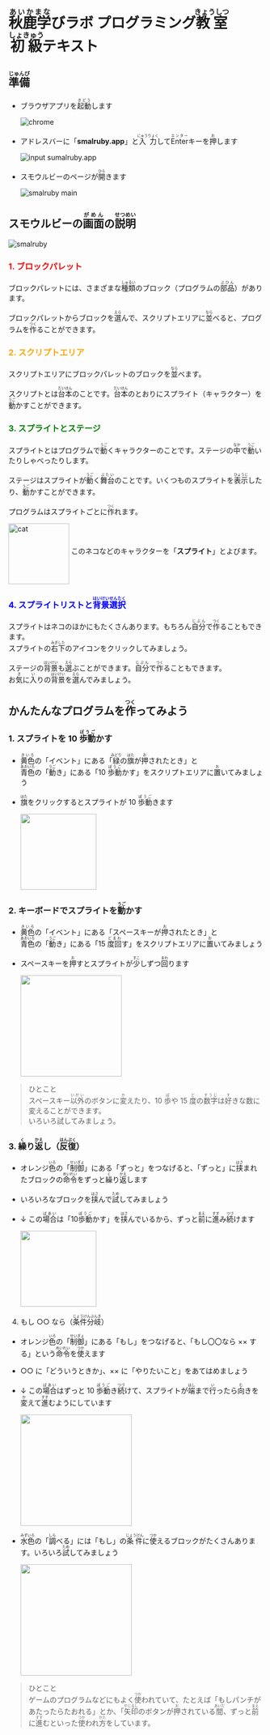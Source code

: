 # <ruby>秋鹿学<rt>あいかまな</rt></ruby>びラボ プログラミング<ruby>教室<rt>きょうしつ</rt></ruby> <ruby>初級<rt>しょきゅう</rt></ruby>テキスト

## <ruby>準備<rt>じゅんび</rt></ruby>

- ブラウザアプリを<ruby>起動<rt>きどう</rt></ruby>します

  ![chrome](images/chrome.png)

- アドレスバーに「**smalruby.app**」と<ruby>入力<rt>にゅうりょく</rt></ruby>して<ruby>Enter<rt>エンター</rt></ruby>キーを<ruby>押<rt>お</rt></ruby>します

  ![input sumalruby.app](images/input-smalruby.app.png)

- スモウルビーのページが<ruby>開<rt>ひら</rt></ruby>きます

  ![smalruby main](images/smalruby-main.png)

<div class="page"/>

## スモウルビーの<ruby>画面<rt>がめん</rt></ruby>の<ruby>説明<rt>せつめい</rt></ruby>

![smalruby](images/smalruby-description.png)

### **<span style="color: red;">1. ブロックパレット</span>**

ブロックパレットには、さまざまな<ruby>種類<rt>しゅるい</rt></ruby>のブロック（プログラムの<ruby>部品<rt>ぶひん</rt></ruby>）があります。

ブロックパレットからブロックを<ruby>選<rt>えら</rt></ruby>んで、スクリプトエリアに<ruby>並<rt>なら</rt></ruby>べると、プログラムを<ruby>作<rt>つく</rt></ruby>ることができます。

### **<span style="color: orange;">2. スクリプトエリア</span>**

スクリプトエリアにブロックパレットのブロックを<ruby>並<rt>なら</rt></ruby>べます。

スクリプトとは<ruby>台本<rt>だいほん</rt></ruby>のことです。<ruby>台本<rt>だいほん</rt></ruby>のとおりにスプライト（キャラクター）を<ruby>動<rt>うご</rt></ruby>かすことができます。

### **<span style="color: green;">3. スプライトとステージ</span>**

スプライトとはプログラムで<ruby>動<rt>うご</rt></ruby>くキャラクターのことです。ステージの<ruby>中<rt>なか</rt></ruby>で<ruby>動<rt>うご</rt></ruby>いたりしゃべったりします。

ステージはスプライトが<ruby>動<rt>うご</rt></ruby>く<ruby>舞台<rt>ぶたい</rt></ruby>のことです。いくつものスプライトを<ruby>表示<rt>ひょうじ</rt></ruby>したり、<ruby>動<rt>うご</rt></ruby>かすことができます。

プログラムはスプライトごとに<ruby>作<rt>つく</rt></ruby>れます。

<img src="images/cat.png" width="120" align="middle" alt="cat"> このネコなどのキャラクターを「**スプライト**」とよびます。

<div class="page"/>

### **<span style="color: blue;">4. スプライトリストと<ruby>背景選択<rt>はいけいせんたく</rt></ruby></span>**

スプライトはネコのほかにもたくさんあります。もちろん<ruby>自分<rt>じぶん</rt></ruby>で<ruby>作<rt>つく</rt></ruby>ることもできます。  
スプライトの<ruby>右下<rt>みぎした</rt></ruby>のアイコンをクリックしてみましょう。

ステージの<ruby>背景<rt>はいけい</rt></ruby>も<ruby>選<rt>えら</rt></ruby>ぶことができます。<ruby>自分<rt>じぶん</rt></ruby>で<ruby>作<rt>つく</rt></ruby>ることもできます。  
お<ruby>気<rt>き</rt></ruby>に<ruby>入<rt>い</rt></ruby>りの<ruby>背景<rt>はいけい</rt></ruby>を<ruby>選<rt>えら</rt></ruby>んでみましょう。

## かんたんなプログラムを<ruby>作<rt>つく</rt></ruby>ってみよう

### 1. スプライトを 10 <ruby>歩動<rt>ぽうご</rt></ruby>かす

- <ruby>黄色<rt>きいろ</rt></ruby>の「イベント」にある「<ruby>緑<rt>みどり</rt></ruby>の<ruby>旗<rt>はた</rt></ruby>が<ruby>押<rt>お</rt></ruby>されたとき」と  
  <ruby>青色<rt>あおいろ</rt></ruby>の「<ruby>動<rt>うご</rt></ruby>き」にある「10 <ruby>歩動<rt>ぽうご</rt></ruby>かす」をスクリプトエリアに<ruby>置<rt>お</rt></ruby>いてみましょう
- <ruby>旗<rt>はた</rt></ruby>をクリックするとスプライトが 10 <ruby>歩動<rt>ぽうご</rt></ruby>きます

  <img src="images/move-10.png" width="150">

### 2. キーボードでスプライトを<ruby>動<rt>うご</rt></ruby>かす

- <ruby>黄色<rt>きいろ</rt></ruby>の「イベント」にある「スペースキーが<ruby>押<rt>お</rt></ruby>されたとき」と  
  <ruby>青色<rt>あおいろ</rt></ruby>の「<ruby>動<rt>うご</rt></ruby>き」にある「15 <ruby>度回<rt>どまわ</rt></ruby>す」をスクリプトエリアに<ruby>置<rt>お</rt></ruby>いてみましょう
- スペースキーを<ruby>押<rt>お</rt></ruby>すとスプライトが<ruby>少<rt>すこ</rt></ruby>しずつ<ruby>回<rt>まわ</rt></ruby>ります

  <img src="images/rotate-15.png" width="200">

> ひとこと  
> スペースキー<ruby>以外<rt>いがい</rt></ruby>のボタンに<ruby>変<rt>か</rt></ruby>えたり、10 <ruby>歩<rt>ぽ</rt></ruby>や 15 <ruby>度<rt>ど</rt></ruby>の<ruby>数字<rt>すうじ</rt></ruby>は<ruby>好<rt>す</rt></ruby>きな数に変えることができます。  
> いろいろ試してみましょう。

<div class="page"/>

### 3. <ruby>繰<rt>く</rt></ruby>り<ruby>返<rt>かえ</rt></ruby>し（<ruby>反復<rt>はんぷく</rt></ruby>）

- オレンジ<ruby>色<rt>いろ</rt></ruby>の「<ruby>制御<rt>せいぎょ</rt></ruby>」にある「ずっと」をつなげると、「ずっと」に<ruby>挟<rt>はさ</rt></ruby>まれたブロックの<ruby>命令<rt>めいれい</rt></ruby>をずっと<ruby>繰<rt>く</rt></ruby>り<ruby>返<rt>かえ</rt></ruby>します
- いろいろなブロックを<ruby>挟<rt>はさ</rt></ruby>んで<ruby>試<rt>ため</rt></ruby>してみましょう
- ↓ この<ruby>場合<rt>ばあい</rt></ruby>は「10<ruby>歩動<rt>ぽうご</rt></ruby>かす」を<ruby>挟<rt>はさ</rt></ruby>んでいるから、ずっと<ruby>前<rt>まえ</rt></ruby>に<ruby>進<rt>すす</rt></ruby>み<ruby>続<rt>つづ</rt></ruby>けます

  <img src="images/loop.png" width="150">

4. もし ○○ なら（<ruby>条件分岐<rt>じょうけんぶんき</rt></ruby>）

- オレンジ<ruby>色<rt>いろ</rt></ruby>の「<ruby>制御<rt>せいぎょ</rt></ruby>」にある「もし」をつなげると、「もし〇〇なら ×× する」という<ruby>命令<rt>めいれい</rt></ruby>を<ruby>使<rt>つか</rt></ruby>えます
- ○○ に「どういうときか」、×× に「やりたいこと」をあてはめましょう
- ↓ この<ruby>場合<rt>ばあい</rt></ruby>はずっと 10 <ruby>歩動<rt>ぽうご</rt></ruby>き<ruby>続<rt>つづ</rt></ruby>けて、スプライトが<ruby>端<rt>はし</rt></ruby>まで<ruby>行<rt>い</rt></ruby>ったら<ruby>向<rt>む</rt></ruby>きを<ruby>変<rt>か</rt></ruby>えて<ruby>進<rt>すす</rt></ruby>むようにしています

  <img src="images/if.png" width="220">

- <ruby>水色<rt>みずいろ</rt></ruby>の「<ruby>調<rt>しら</rt></ruby>べる」には「もし」の<ruby>条件<rt>じょうけん</rt></ruby>に<ruby>使<rt>つか</rt></ruby>えるブロックがたくさんあります。いろいろ<ruby>試<rt>ため</rt></ruby>してみましょう

  <img src="images/criteria.png" width="220">

> ひとこと  
> ゲームのプログラムなどにもよく<ruby>使<rt>つか</rt></ruby>われていて、たとえば「もしパンチがあたったらたおれる」とか、「<ruby>矢印<rt>やじるし</rt></ruby>のボタンが<ruby>押<rt>お</rt></ruby>されている<ruby>間<rt>あいだ</rt></ruby>、ずっと<ruby>前<rt>まえ</rt></ruby>に<ruby>進<rt>すす</rt></ruby>むといった<ruby>使<rt>つか</rt></ruby>われ<ruby>方<rt>かた</rt></ruby>をしています。
